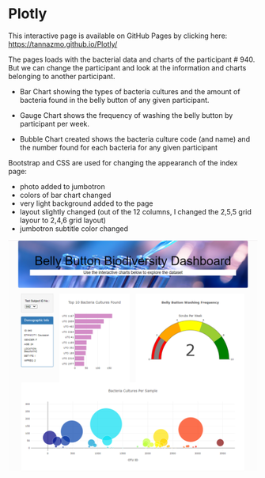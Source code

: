 # Plotly


This interactive page is available on GitHub Pages by clicking here: https://tannazmo.github.io/Plotly/

The pages loads with the bacterial data and charts of the participant # 940.
But we can change the participant and look at the information and charts belonging to another participant.

- Bar Chart showing the types of bacteria cultures and the amount of bacteria found in the belly button of any given participant.

- Gauge Chart shows the frequency of washing the belly button by participant per week.

- Bubble Chart created shows the bacteria culture code (and name) and the number found for each bacteria for any given participant


Bootstrap and CSS are used for changing the appearanch of the index page: 
- photo added to jumbotron
- colors of bar chart changed
- very light background added to the page
- layout slightly changed (out of the 12 columns, I changed the 2,5,5 grid layour to 2,4,6 grid layout)
- jumbotron subtitle color changed


![Belly_Button_Dashboard](static/images/Screenshot.png "Belly Button Dashboard")
